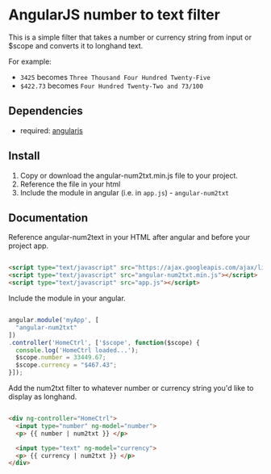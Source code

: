 # AngularJS number to text filter

This is a simple filter that takes a number or currency string from input or $scope and converts it to longhand text. 

For example:
- `3425` becomes `Three Thousand Four Hundred Twenty-Five`
- `$422.73` becomes `Four Hundred Twenty-Two and 73/100`

## Dependencies
- required:
  [angularjs](http://angularjs.org/)

## Install 
1. Copy or download the angular-num2txt.min.js file to your project. 
2. Reference the file in your html 
3. Include the module in angular (i.e. in `app.js`) - `angular-num2txt`

## Documentation 
Reference angular-num2text in your HTML after angular and before your project app. 

```html

<script type="text/javascript" src="https://ajax.googleapis.com/ajax/libs/angularjs/1.2.23/angular.js"></script>
<script type="text/javascript" src="angular-num2txt.min.js"></script>
<script type="text/javascript" src="app.js"></script>

```

Include the module in your angular.

```js

angular.module('myApp', [  
  "angular-num2txt"
])
.controller('HomeCtrl', ['$scope', function($scope) {
  console.log('HomeCtrl loaded...');
  $scope.number = 33449.67;
  $scope.currency = "$467.43";
}]);

```

Add the num2txt filter to whatever number or currency string you'd like to display as longhand.

```html

<div ng-controller="HomeCtrl">
  <input type="number" ng-model="number">
  <p> {{ number | num2txt }} </p>

  <input type="text" ng-model="currency">
  <p> {{ currency | num2txt }} </p>
</div>
```
